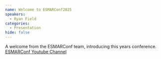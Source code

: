 ```yaml
---
name: Welcome to ESMARConf2025
speakers:
  - Ryan Field
categories:
  - Presentation
hide: false
---
```


A welcome from the ESMARConf team, introducing this years conference.
[ESMARConf Youtube Channel](https://www.youtube.com/@esmarconf)